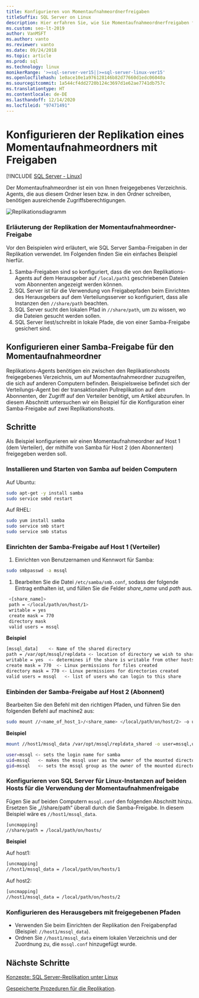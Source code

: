 ```yaml
---
title: Konfigurieren von Momentaufnahmeordnerfreigaben
titleSuffix: SQL Server on Linux
description: Hier erfahren Sie, wie Sie Momentaufnahmeordnerfreigaben für die SQL Server-Replikation unter Linux konfigurieren.
ms.custom: seo-lt-2019
author: VanMSFT
ms.author: vanto
ms.reviewer: vanto
ms.date: 09/24/2018
ms.topic: article
ms.prod: sql
ms.technology: linux
monikerRange: '>=sql-server-ver15||>=sql-server-linux-ver15'
ms.openlocfilehash: 1e0ace10e1a976128146b82d77660d1edc06040a
ms.sourcegitcommit: 1a544cf4dd2720b124c3697d1e62ae7741db757c
ms.translationtype: HT
ms.contentlocale: de-DE
ms.lasthandoff: 12/14/2020
ms.locfileid: "97471491"
---
```

# <a name="configure-replication-snapshot-folder-with-shares"></a>Konfigurieren der Replikation eines Momentaufnahmeordners mit Freigaben

[!INCLUDE [SQL Server - Linux](../includes/applies-to-version/sql-linux.md)]

Der Momentaufnahmeordner ist ein von Ihnen freigegebenes Verzeichnis. Agents, die aus diesem Ordner lesen bzw. in den Ordner schreiben, benötigen ausreichende Zugriffsberechtigungen.

![Replikationsdiagramm][1]

### <a name="replication-snapshot-folder-share-explained"></a>Erläuterung der Replikation der Momentaufnahmeordner-Freigabe

Vor den Beispielen wird erläutert, wie SQL Server Samba-Freigaben in der Replikation verwendet. Im Folgenden finden Sie ein einfaches Beispiel hierfür.

1. Samba-Freigaben sind so konfiguriert, dass die von den Replikations-Agents auf dem Herausgeber auf `/local/path1` geschriebenen Dateien vom Abonnenten angezeigt werden können.
2. SQL Server ist für die Verwendung von Freigabepfaden beim Einrichten des Herausgebers auf dem Verteilungsserver so konfiguriert, dass alle Instanzen den `//share/path` beachten.
3. SQL Server sucht den lokalen Pfad in `//share/path`, um zu wissen, wo die Dateien gesucht werden sollen.
4. SQL Server liest/schreibt in lokale Pfade, die von einer Samba-Freigabe gesichert sind.


## <a name="configure-a-samba-share-for-the-snapshot-folder"></a>Konfigurieren einer Samba-Freigabe für den Momentaufnahmeordner 

Replikations-Agents benötigen ein zwischen den Replikationshosts freigegebenes Verzeichnis, um auf Momentaufnahmeordner zuzugreifen, die sich auf anderen Computern befinden. Beispielsweise befindet sich der Verteilungs-Agent bei der transaktionalen Pullreplikation auf dem Abonnenten, der Zugriff auf den Verteiler benötigt, um Artikel abzurufen. In diesem Abschnitt untersuchen wir ein Beispiel für die Konfiguration einer Samba-Freigabe auf zwei Replikationshosts.


## <a name="steps"></a>Schritte

Als Beispiel konfigurieren wir einen Momentaufnahmeordner auf Host 1 (dem Verteiler), der mithilfe von Samba für Host 2 (den Abonnenten) freigegeben werden soll. 

### <a name="install-and-start-samba-on-both-machines"></a>Installieren und Starten von Samba auf beiden Computern 

Auf Ubuntu:

```bash
sudo apt-get -y install samba
sudo service smbd restart
```

Auf RHEL:

```bash
sudo yum install samba
sudo service smb start
sudo service smb status
```

### <a name="on-host-1-distributor-set-up-the-samba-share"></a>Einrichten der Samba-Freigabe auf Host 1 (Verteiler) 

1. Einrichten von Benutzernamen und Kennwort für Samba:

  ```bash
  sudo smbpasswd -a mssql 
  ```

1. Bearbeiten Sie die Datei `/etc/samba/smb.conf`, sodass der folgende Eintrag enthalten ist, und füllen Sie die Felder *share_name* und *path* aus.
 ```bash
  <[share_name]>
  path = </local/path/on/host/1>
  writable = yes
  create mask = 770
  directory mask 
  valid users = mssql 
  ```

  **Beispiel**

  ```bash
  [mssql_data]    <- Name of the shared directory
  path = /var/opt/mssql/repldata <- location of directory we wish to share
  writable = yes  <- determines if the share is writable from other hosts
  create mask = 770  <- Linux permissions for files created 
  directory mask = 770 <- Linux permissions for directories created
  valid users = mssql   <- list of users who can login to this share
  ```

### <a name="on-host-2-subscriber--mount-the-samba-share"></a>Einbinden der Samba-Freigabe auf Host 2 (Abonnent)

Bearbeiten Sie den Befehl mit den richtigen Pfaden, und führen Sie den folgenden Befehl auf machine2 aus:

  ```bash
  sudo mount //<name_of_host_1>/<share_name> </local/path/on/host/2> -o user=mssql,uid=mssql,gid=mssql
  ```

  **Beispiel**

  ```bash
  mount //host1/mssql_data /var/opt/mssql/repldata_shared -o user=mssql,uid=mssql,gid=mssql

  user=mssql <- sets the login name for samba
  uid=mssql   <- makes the mssql user as the owner of the mounted directory
  gid=mssql   <- sets the mssql group as the owner of the mounted directory
  ```

### <a name="on-both-hosts--configure-sql-server-on-linux-instances-to-use-snapshot-share"></a>Konfigurieren von SQL Server für Linux-Instanzen auf beiden Hosts für die Verwendung der Momentaufnahmenfreigabe

Fügen Sie auf beiden Computern `mssql.conf` den folgenden Abschnitt hinzu. Ersetzen Sie „//share/path“ überall durch die Samba-Freigabe. In diesem Beispiel wäre es `//host1/mssql_data`.

  ```bash
  [uncmapping]
  //share/path = /local/path/on/hosts/
  ```

  **Beispiel**

  Auf host1:

  ```bash
  [uncmapping]
  //host1/mssql_data = /local/path/on/hosts/1
  ```

  Auf host2:
  
  ```bash
  [uncmapping]
  //host1/mssql_data = /local/path/on/hosts/2
  ```

### <a name="configuring-publisher-with-shared-paths"></a>Konfigurieren des Herausgebers mit freigegebenen Pfaden

* Verwenden Sie beim Einrichten der Replikation den Freigabenpfad (Beispiel: `//host1/mssql_data`).
* Ordnen Sie `//host1/mssql_data` einem lokalen Verzeichnis und der Zuordnung zu, die `mssql.conf` hinzugefügt wurde.

## <a name="next-steps"></a>Nächste Schritte

[Konzepte: SQL Server-Replikation unter Linux](sql-server-linux-replication.md)

[Gespeicherte Prozeduren für die Replikation](../relational-databases/system-stored-procedures/replication-stored-procedures-transact-sql.md).

[1]: ./media/sql-server-linux-replication-snapshot-shares/image1.png
